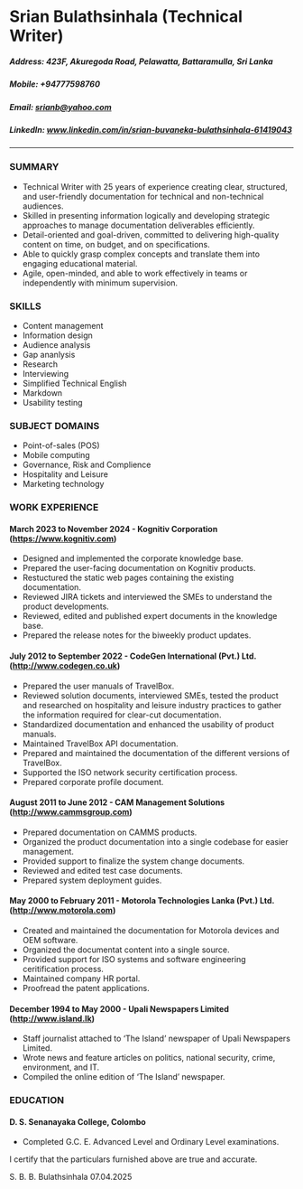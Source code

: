 # Srian Bulathsinhala (Technical Writer)
##### Address: 423F, Akuregoda Road, Pelawatta, Battaramulla, Sri Lanka
##### Mobile: +94777598760
##### Email: srianb@yahoo.com
##### LinkedIn: www.linkedin.com/in/srian-buvaneka-bulathsinhala-61419043
*****
### SUMMARY
* Technical Writer with 25 years of experience creating clear, structured, and user-friendly documentation for technical and non-technical audiences.
* Skilled in presenting information logically and developing strategic approaches to manage documentation deliverables efficiently.
* Detail-oriented and goal-driven, committed to delivering high-quality content on time, on budget, and on specifications.
* Able to quickly grasp complex concepts and translate them into engaging educational material.
* Agile, open-minded, and able to work effectively in teams or independently with minimum supervision.

### SKILLS
* Content management
* Information design
* Audience analysis
* Gap ananlysis
* Research
* Interviewing
* Simplified Technical English
* Markdown
* Usability testing

### SUBJECT DOMAINS
* Point-of-sales (POS)
* Mobile computing
* Governance, Risk and Complience
* Hospitality and Leisure
* Marketing technology

### WORK EXPERIENCE
#### March 2023 to November 2024 - Kognitiv Corporation (https://www.kognitiv.com)
* Designed and implemented the corporate knowledge base.
* Prepared the user-facing documentation on Kognitiv products.
* Restuctured the static web pages containing the existing documentation.
* Reviewed JIRA tickets and interviewed the SMEs to understand the product developments.
* Reviewed, edited and published expert documents in the knowledge base.
* Prepared the release notes for the biweekly product updates.

#### July 2012 to September 2022 - CodeGen International (Pvt.) Ltd. (http://www.codegen.co.uk)
* Prepared the user manuals of TravelBox.
* Reviewed solution documents, interviewed SMEs, tested the product and researched on hospitality and leisure industry practices to gather the information required for clear-cut documentation.
* Standardized documentation and enhanced the usability of product manuals.
* Maintained TravelBox API documentation.
* Prepared and maintained the documentation of the different versions of TravelBox.
* Supported the ISO network security certification process.
* Prepared corporate profile document.

#### August 2011 to June 2012 - CAM Management Solutions (http://www.cammsgroup.com)
* Prepared documentation on CAMMS products.
* Organized the product documentation into a single codebase for easier management.
* Provided support to finalize the system change documents.
* Reviewed and edited test case documents.
* Prepared system deployment guides.

#### May 2000 to February 2011 - Motorola Technologies Lanka (Pvt.) Ltd. (http://www.motorola.com)
* Created and maintained the documentation for Motorola devices and OEM software.  
* Organized the documentat content into a single source.
* Provided support for ISO systems and software engineering ceritification process.
* Maintained company HR portal.
* Proofread the patent applications.

#### December 1994 to May 2000 - Upali Newspapers Limited (http://www.island.lk)
* Staff journalist attached to ‘The Island’ newspaper of Upali Newspapers Limited.
* Wrote news and feature articles on politics, national security, crime, environment, and IT.
* Compiled the online edition of ‘The Island’ newspaper.

### EDUCATION
#### D. S. Senanayaka College, Colombo
* Completed G.C. E. Advanced Level and Ordinary Level examinations.



I certify that the particulars furnished above are true and accurate.


S. B. B. Bulathsinhala
07.04.2025

